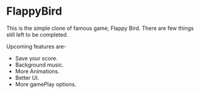 # FlappyBird

This is the simple clone of famous game, Flappy Bird.
There are few things still left to be completed.

Upcoming features are-

- Save your score.
- Background music.
- More Animations.
- Better UI.
- More gamePlay options.
